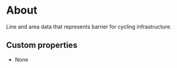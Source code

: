 # About

Line and area data that represents barrier for cycling infrastructure.

## Custom properties

- None
